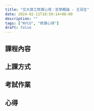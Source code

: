```yaml
---
title: "交大資工修課心得：哲學概論 - 王冠生"
date: 2024-02-11T18:59:14+08:00
description: ""
tags: ["NYCU", "修課心得"]
draft: false
---
```



## 課程內容

## 上課方式

## 考試作業

## 心得